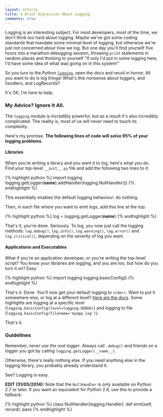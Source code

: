 ```yaml
---
layout: article
title: A Brief Digression About Logging
comments: true
---
```


Logging is an interesting subject. For most developers, most of the time, we
don't think too hard about logging. Maybe we've got some coding standards that
mandate some minimal level of logging, but otherwise we're just not concerned
about how we log. But one day you'll find yourself five hours into a marathon
debugging session, throwing `print` statements in random places and thinking to
yourself "If only I'd put in some logging here, I'd have some idea of what was
going on in this system!"

So you turn to the Python
[`logging`](https://docs.python.org/2/library/logging.html), open the docs and
recoil in horror. All you want to do is log things! What's this nonsense about
loggers, and handlers, and LogRecords?

It's OK, I'm here to help.

### My Advice? Ignore It All.

The `logging` module is incredibly powerful, but as a result it's also
incredibly complicated. The reality is, most of us will never need to touch its
complexity.

Here's my promise. **The following lines of code will solve 95% of your logging
problems**.

#### Libraries

When you're writing a library and you want it to log, here's what you do. Find
your top-level `__init__.py` file and add the following two lines to it:

{% highlight python %}
import logging
logging.getLogger(__name__).addHandler(logging.NullHandler())
{% endhighlight %}

This essentially enables the default logging behaviour: do nothing.

Then, in each file where you want to emit logs, add this line at the top:

{% highlight python %}
log = logging.getLogger(__name__)
{% endhighlight %}

That's it, you're done. Seriously. To log, you now just call the logging
methods: `log.debug()`, `log.info()`, `log.warning()`, `log.error()` and
`log.critical()`, depending on the severity of log you want.

#### Applications and Executables

What if you're an application developer, or you're writing the top-level
script? You know your libraries are logging, and you are too, but how do you
turn it on? Easy:

{% highlight python %}
import logging
logging.basicConfig()
{% endhighlight %}

That's it. Done. You'll now get your default logging to `stderr`. Want to put
it somewhere else, or log at a different level?
[Here are the docs](https://docs.python.org/2/library/logging.html#logging.basicConfig).
Some highlights are logging at a specific level
(`logging.basicConfig(level=logging.DEBUG)`) and logging to file
(`logging.basicConfig(filename='myapp.log')`).

That's it.

### Guidelines

Remember, _never use the root logger_. Always call `.debug()` and friends on a
logger you got by calling `logging.getLogger(__name__)`.

Otherwise, there's really nothing else. If you need anything else in the
logging library, you probably already understand it.

See? Logging is easy.

**EDIT (31/05/2014):** Note that the `NullHandler` is only available on Python
2.7 or later. If you want an equivalent for Python 2.6, use this to provide a
fallback:

{% highlight python %}
class NullHandler(logging.Handler):
    def emit(self, record):
        pass
{% endhighlight %}
